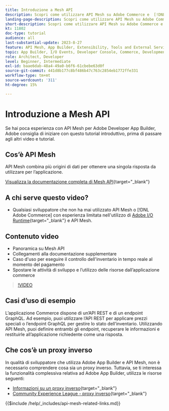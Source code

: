 ```yaml
---
title: Introduzione a Mesh API
description: Scopri come utilizzare API Mesh su Adobe Commerce e  [!DNL Adobe App Builder]. Scopri come installare Adobe App Builder, lavorare con i progetti, creare un proxy inverso GraphQL e molto altro.
landing-page-description: Scopri come utilizzare API Mesh su Adobe Commerce e  [!DNL Adobe App Builder]. Scopri come installare Adobe IO, lavorare con i progetti, creare un proxy inverso GraphQL e molto altro.
short-description: Scopri come utilizzare API Mesh su Adobe Commerce e  [!DNL Adobe App Builder]. Scopri come installare Adobe IO, lavorare con i progetti, creare un proxy inverso GraphQL e molto altro.
kt: 11802
doc-type: tutorial
audience: all
last-substantial-update: 2023-8-27
feature: API Mesh, App Builder, Extensibility, Tools and External Services, Backend Development
topic: App Builder, I/O Events, Developer Console, Commerce, Development, Integrations
role: Architect, Developer
level: Beginner, Intermediate
exl-id: baae6dab-48a4-49a0-b6f6-61cbebe63d0f
source-git-commit: 441d8b177c8bf486b47c763c2854eb1772ffe331
workflow-type: tm+mt
source-wordcount: '311'
ht-degree: 15%

---
```


# Introduzione a Mesh API

Se hai poca esperienza con API Mesh per Adobe Developer App Builder, Adobe consiglia di iniziare con questo tutorial introduttivo, prima di passare agli altri video e tutorial.

## Cos’è API Mesh

API Mesh combina più origini di dati per ottenere una singola risposta da utilizzare per l’applicazione.

[Visualizza la documentazione completa di Mesh API](https://developer.adobe.com/graphql-mesh-gateway/gateway/overview/){target="_blank"}

## A chi serve questo video?

* Qualsiasi sviluppatore che non ha mai utilizzato API Mesh o [!DNL Adobe Commerce] con esperienza limitata nell&#39;utilizzo di [Adobe I/O Runtime](https://developer.adobe.com/runtime/docs/guides/overview/){target="_blank"} e API Mesh.

## Contenuto video

* Panoramica su Mesh API
* Collegamenti alla documentazione supplementare
* Caso d&#39;uso per eseguire il controllo dell&#39;inventario in tempo reale al momento del pagamento
* Spostare le attività di sviluppo e l’utilizzo delle risorse dall’applicazione commerce

>[!VIDEO](https://video.tv.adobe.com/v/3417534?quality=12&learn=on)

## Casi d’uso di esempio

L’applicazione Commerce dispone di un’API REST e di un endpoint GraphQL. Ad esempio, puoi utilizzare l’API REST per applicare prezzi speciali o l’endpoint GraphQL per gestire lo stato dell’inventario. Utilizzando API Mesh, puoi definire entrambi gli endpoint, recuperare le informazioni e restituirle all’applicazione richiedente come una risposta.

## Che cos’è un proxy inverso

In qualità di sviluppatore che utilizza Adobe App Builder e API Mesh, non è necessario comprendere cosa sia un proxy inverso. Tuttavia, se ti interessa la funzionalità complessiva relativa ad Adobe App Builder, utilizza le risorse seguenti:

* [Informazioni su un proxy inverso](https://www.imperva.com/learn/performance/reverse-proxy/){target="_blank"}
* [Community Experience League - proxy inverso](https://experienceleaguecommunities.adobe.com/t5/adobe-experience-manager/proxy-and-reverse-proxy-for-website/m-p/565772){target="_blank"}

{{$include /help/_includes/api-mesh-related-links.md}}
